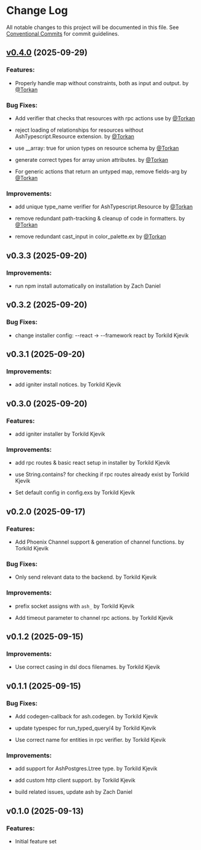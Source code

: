 # Change Log

All notable changes to this project will be documented in this file.
See [Conventional Commits](Https://conventionalcommits.org) for commit guidelines.

<!-- changelog -->

## [v0.4.0](https://github.com/ash-project/ash_typescript/compare/v0.3.3...v0.4.0) (2025-09-29)




### Features:

* Properly handle map without constraints, both as input and output. by [@Torkan](https://github.com/Torkan)

### Bug Fixes:

* Add verifier that checks that resources with rpc actions use by [@Torkan](https://github.com/Torkan)

* reject loading of relationships for resources without AshTypescript.Resource extension. by [@Torkan](https://github.com/Torkan)

* use __array: true for union types on resource schema by [@Torkan](https://github.com/Torkan)

* generate correct types for array union attributes. by [@Torkan](https://github.com/Torkan)

* For generic actions that return an untyped map, remove fields-arg by [@Torkan](https://github.com/Torkan)

### Improvements:

* add unique type_name verifier for AshTypescript.Resource by [@Torkan](https://github.com/Torkan)

* remove redundant path-tracking & cleanup of code in formatters. by [@Torkan](https://github.com/Torkan)

* remove redundant cast_input in color_palette.ex by [@Torkan](https://github.com/Torkan)

## v0.3.3 (2025-09-20)




### Improvements:

* run npm install automatically on installation by Zach Daniel

## v0.3.2 (2025-09-20)




### Bug Fixes:

* change installer config: --react -> --framework react by Torkild Kjevik

## v0.3.1 (2025-09-20)




### Improvements:

* add igniter install notices. by Torkild Kjevik

## v0.3.0 (2025-09-20)




### Features:

* add igniter installer by Torkild Kjevik

### Improvements:

* add rpc routes & basic react setup in installer by Torkild Kjevik

* use String.contains? for checking if rpc routes already exist by Torkild Kjevik

* Set default config in config.exs by Torkild Kjevik

## v0.2.0 (2025-09-17)




### Features:

* Add Phoenix Channel support & generation of channel functions. by Torkild Kjevik

### Bug Fixes:

* Only send relevant data to the backend. by Torkild Kjevik

### Improvements:

* prefix socket assigns with `ash_` by Torkild Kjevik

* Add timeout parameter to channel rpc actions. by Torkild Kjevik

## v0.1.2 (2025-09-15)




### Improvements:

* Use correct casing in dsl docs filenames. by Torkild Kjevik

## v0.1.1 (2025-09-15)




### Bug Fixes:

* Add codegen-callback for ash.codegen. by Torkild Kjevik

* update typespec for run_typed_query/4 by Torkild Kjevik

* Use correct name for entities in rpc verifier. by Torkild Kjevik

### Improvements:

* add support for AshPostgres.Ltree type. by Torkild Kjevik

* add custom http client support. by Torkild Kjevik

* build related issues, update ash by Zach Daniel

## v0.1.0 (2025-09-13)


### Features:

* Initial feature set
